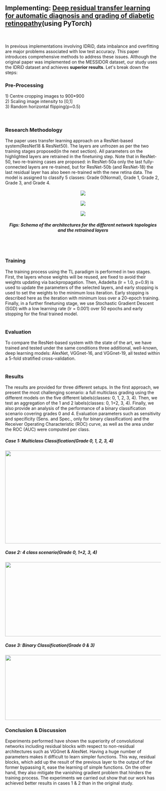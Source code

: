 <h2> Implementing: <a href="https://www.sciencedirect.com/science/article/pii/S0925231220316520">Deep residual transfer learning for automatic diagnosis and grading of diabetic retinopathy</a>(using PyTorch)</h2><br><br>
In previous implementations involving IDRiD, data imbalance and overfitting are major problems associated with low test accuracy. This paper introduces comprehensive methods to address these issues. Although the original paper was implemented on the MESSIDOR dataset, our study uses the IDRiD dataset and achieves <b>superior results</b>. Let's break down the steps: <br>
<h3>Pre-Processing</h3>
1) Centre cropping images to 900*900<br>
2) Scaling image intensity to [0,1] <br>
3) Random horizontal flipping(p=0.5) <br>
<br><br>

<h3>Research Methodology</h3>
The paper uses transfer learning approach on a ResNet-based system(ResNet18 & ResNet50). The layers are unfrozen as per the two training stages proposed(in the next section). All parameters on the highlighted layers are retrained in the finetuning step. Note that in ResNet-50, two re-training cases are proposed: in ResNet-50a only the last fully-connected layers are re-trained, but for ResNet-50b (and ResNet-18) the last residual layer has also been re-trained with the new retina data. The model is assigned to classify 5 classes: Grade 0(Normal), Grade 1, Grade 2, Grade 3, and Grade 4.<br><br>
<center><img src="https://github.com/KanchiSharma13/Internship-2024-code-files/blob/main/Implementation%203/Images/ResNet.png" align="center"></center><br>
<center><img src="https://github.com/KanchiSharma13/Internship-2024-code-files/blob/main/Implementation%203/Images/Vgg%20alexnet.png" align="center"></center><br>
<center><img src="https://github.com/KanchiSharma13/Internship-2024-code-files/blob/main/Implementation%203/Images/Layers%20info.png" align="center"></center>
<h5 align="center">Figs: Schema of the architectures for the different network topologies and the retrained layers</h5> 

<br><br>
<h3>Training</h3>
The training process using the TL paradigm is performed in two stages. First, the layers whose weights will be reused, are fixed to avoid their weights updating via backpropagation. Then, Adadelta (lr = 1.0, p=0.9) is used to update the parameters of the selected layers, and early stopping is used to set the weights to the minimum loss iteration. Early stopping is described here as the iteration with minimum loss over a 20-epoch training. Finally, in a further finetuning stage, we use Stochastic Gradient Descent (SGD) with a low learning rate (lr = 0.001) over 50 epochs and early stopping for the final trained model.
<br><br>

<h3>Evaluation</h3>
To compare the ResNet-based system with the state of the art, we have trained and tested under the same conditions three additional, well-known, deep learning models: AlexNet, VGGnet-16, and VGGnet-19, all tested within a 5-fold stratified cross-validation.
<br><br>

<h3>Results</h3>
The results are provided for three different setups. In the first approach, we present the most challenging scenario: a full multiclass grading using the different models on the five different labels(classes: 0, 1, 2, 3, 4). Then, we test an aggregation of the 1 and 2 labels(classes: 0, 1+2, 3, 4). Finally, we also provide an analysis of the performance of a binary classification scenario covering grades 0 and 4. Evaluation parameters such as sensitivity and specificity (Sens. and Spec., only for binary classification) and the Receiver Operating Characteristic (ROC) curve, as well as the area under the ROC (AUC) were computed per class.<br>
<h5>Case 1: Multiclass Classification(Grade 0, 1, 2, 3, 4)</h5>
<img src="https://github.com/KanchiSharma13/Internship-2024-code-files/blob/main/Implementation%203/Images/case1.png" width="600" height="300"><br>
<h5>Case 2: 4 class scenario(Grade 0, 1+2, 3, 4)</h5>
<img src="https://github.com/KanchiSharma13/Internship-2024-code-files/blob/main/Implementation%203/Images/case2.png" width="600" height="240"><br>
<h5>Case 3: Binary Classification(Grade 0 & 3)</h5>
<img src="https://github.com/KanchiSharma13/Internship-2024-code-files/blob/main/Implementation%203/Images/case3.png" width="600" height="210"><br>

<h3>Conclusion & Discussion</h3>
Experiments performed have shown the superiority of convolutional networks including residual blocks with respect to non-residual architectures such as VGGnet & AlexNet. Having a huge number of parameters makes it difficult to learn simpler functions. This way, residual blocks, which add up the result of the previous layer to the output of the former bypassing it, ease the learning of simple functions. On the other hand, they also mitigate the vanishing gradient problem that hinders the training process. The experiments we carried out show that our work has achieved better results in cases 1 & 2 than in the original study. 

